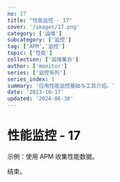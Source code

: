 ```yaml
---
no: 17
title: "性能监控 - 17"
cover: '/images/17.png'
category: ['运维']
subcategory: ['监控']
tag: ['APM','监控']
topic: ['性能']
collection: ['运维集合']
author: ['monitor']
series: ['监控系列']
series_index: 1
summary: '应用性能监控基础与工具介绍。'
date: '2023-10-17'
updated: '2024-06-30'
---
```


# 性能监控 - 17

示例：使用 APM 收集性能数据。

结束。

